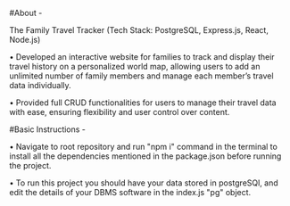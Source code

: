 #About - 

The Family Travel Tracker (Tech Stack: PostgreSQL, Express.js, React, Node.js)

• Developed an interactive website for families to track and display their travel history on a personalized world map, allowing users to add an unlimited number of family members and manage each member’s travel data individually.
 
• Provided full CRUD functionalities for users to manage their travel data with ease, ensuring flexibility and user control over content.
 

#Basic Instructions -

 • Navigate to root repository and run "npm i" command in the terminal to install all the dependencies mentioned in the package.json before running the project.

 • To run this project you should have your data stored in postgreSQl, and edit the details of your DBMS software in the index.js "pg" object.

